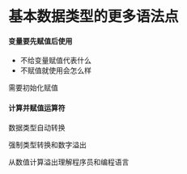 # 基本数据类型的更多语法点

#### 变量要先赋值后使用

* 不给变量赋值代表什么
* 不赋值就使用会怎么样

需要初始化赋值

#### 计算并赋值运算符

数据类型自动转换

强制类型转换和数字溢出

从数值计算溢出理解程序员和编程语言

